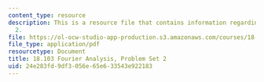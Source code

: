 ```yaml
---
content_type: resource
description: This is a resource file that contains information regarding problem set
  2.
file: https://ol-ocw-studio-app-production.s3.amazonaws.com/courses/18-103-fourier-analysis-fall-2013/24e283fd9df3056e65e633543e922183_MIT18_103F13_pset2.pdf
file_type: application/pdf
resourcetype: Document
title: 18.103 Fourier Analysis, Problem Set 2
uid: 24e283fd-9df3-056e-65e6-33543e922183
---
```


